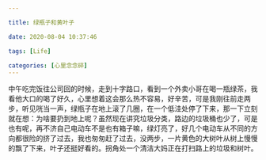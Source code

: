 ```yaml
---

title: 绿瓶子和黄叶子

date: 2020-08-04 10:37:46

tags: [Life]

categories: [心里念念碎]
---
```


中午吃完饭往公司回的时候，走到十字路口，看到一个外卖小哥在喝一瓶绿茶，我看他大口的喝了好久，心里想着这会那么热不容易，好辛苦，可是我刚往前走两步，听见咣当一声，绿瓶子在地上滚了几圈，在一个低洼处停了下来，那一下立刻就在想：为啥要扔到地上呢？虽然现在讲究垃圾分类，路边的垃圾桶也少了，可是也有呢，再不济自己电动车不是也有箱子嘛，绿灯亮了，好几个电动车从不同的方向都很险的挤了过去，我也匆匆赶了过去，没两步，一片黄色的大树叶从树上慢慢的飘了下来，叶子还挺好看的。拐角处一个清洁大妈正在打扫路上的垃圾和树叶。

